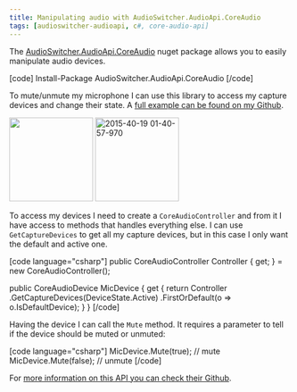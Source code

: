 ```yaml
---
title: Manipulating audio with AudioSwitcher.AudioApi.CoreAudio
tags: [audioswitcher-audioapi, c#, core-audio-api]
---
```


The <a href="https://www.nuget.org/packages/AudioSwitcher.AudioApi.CoreAudio/" target="_blank">AudioSwitcher.AudioApi.CoreAudio</a> nuget package allows you to easily manipulate audio devices.

[code]
Install-Package AudioSwitcher.AudioApi.CoreAudio
[/code]

To mute/unmute my microphone I can use this library to access my capture devices and change their state. A <a href="https://github.com/brunolm/ToggleMic" target="_blank">full example can be found on my Github</a>.

<a href="https://brunolm.files.wordpress.com/2015/03/2015-40-19-01-40-48-226.png"><img class="alignnone wp-image-306 size-thumbnail" src="https://brunolm.files.wordpress.com/2015/03/2015-40-19-01-40-48-226.png?w=150" alt="" width="150" height="150" /></a> <a href="https://brunolm.files.wordpress.com/2015/03/2015-40-19-01-40-57-970.png"><img class="alignnone size-thumbnail wp-image-305" src="https://brunolm.files.wordpress.com/2015/03/2015-40-19-01-40-57-970.png" alt="2015-40-19 01-40-57-970" width="150" height="150" /></a>
<!--more-->

To access my devices I need to create a <code>CoreAudioController</code> and from it I have access to methods that handles everything else. I can use <code>GetCaptureDevices</code> to get all my capture devices, but in this case I only want the default and active one.

[code language="csharp"]
public CoreAudioController Controller { get; }
    = new CoreAudioController();

public CoreAudioDevice MicDevice
{
    get
    {
        return Controller
            .GetCaptureDevices(DeviceState.Active)
            .FirstOrDefault(o => o.IsDefaultDevice);
    }
}
[/code]

Having the device I can call the <code>Mute</code> method. It requires a parameter to tell if the device should be muted or unmuted:

[code language="csharp"]
MicDevice.Mute(true);  // mute
MicDevice.Mute(false); // unmute
[/code]

For <a href="https://github.com/xenolightning/AudioSwitcher" target="_blank">more information on this API you can check their Github</a>.
